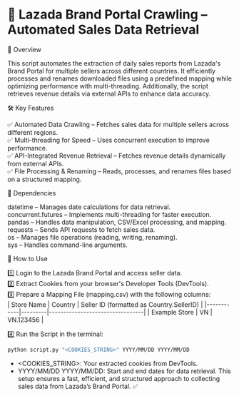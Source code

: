 # 🛒 Lazada Brand Portal Crawling – Automated Sales Data Retrieval  

📌 Overview  

This script automates the extraction of daily sales reports from Lazada's Brand Portal for multiple sellers across different countries. It efficiently processes and renames downloaded files using a predefined mapping while optimizing performance with multi-threading. Additionally, the script retrieves revenue details via external APIs to enhance data accuracy.  

🛠️ Key Features  

✅ Automated Data Crawling – Fetches sales data for multiple sellers across different regions.  
✅ Multi-threading for Speed – Uses concurrent execution to improve performance.  
✅ API-Integrated Revenue Retrieval – Fetches revenue details dynamically from external APIs.  
✅ File Processing & Renaming – Reads, processes, and renames files based on a structured mapping.  

🔧 Dependencies  

datetime – Manages date calculations for data retrieval.  
concurrent.futures – Implements multi-threading for faster execution.  
pandas – Handles data manipulation, CSV/Excel processing, and mapping.  
requests – Sends API requests to fetch sales data.  
os – Manages file operations (reading, writing, renaming).  
sys – Handles command-line arguments.  

🚀 How to Use  

1️⃣ Login to the Lazada Brand Portal and access seller data.  
2️⃣ Extract Cookies from your browser's Developer Tools (DevTools).  
3️⃣ Prepare a Mapping File (mapping.csv) with the following columns:   
| Store Name | Country | Seller ID (formatted as Country.SellerID) |
|------------|---------|---------------------------------|
| Example Store | VN | VN.123456 |

4️⃣ Run the Script in the terminal:  
```bash
python script.py "<COOKIES_STRING>" YYYY/MM/DD YYYY/MM/DD
```
 * <COOKIES_STRING>: Your extracted cookies from DevTools.
 * YYYY/MM/DD YYYY/MM/DD: Start and end dates for data retrieval.
This setup ensures a fast, efficient, and structured approach to collecting sales data from Lazada’s Brand Portal. ✅
